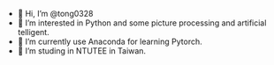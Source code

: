 - 👋 Hi, I’m @tong0328
- 👀 I’m interested in Python and some picture processing and artificial telligent.
- 🌱 I’m currently use Anaconda for learning Pytorch.
- 💞️ I’m studing in NTUTEE in Taiwan. 


<!---
tong0328/tong0328 is a ✨ special ✨ repository because its `README.md` (this file) appears on your GitHub profile.
You can click the Preview link to take a look at your changes.
--->
